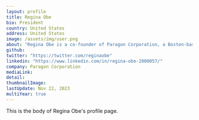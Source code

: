```yaml
---
layout: profile
title: Regina Obe
bio: President
country: United States
address: United States
image: /assets/img/user.png
about: "Regina Obe is a co-founder of Paragon Corporation, a Boston-based PostgreSQL/PostGIS consulting company. She is a member of the PostGIS and GEOS project steering committee, as well as a development team member of several geospatial Projects (PostGIS, GEOS, pgRouting, and on OSGeo System Administration team). She is the maintainer of the PostGIS application stackbuilder Windows Bundle. She has also co-authored several books on PostGIS, pgRouting, and PostgreSQL with her husband, Leo Hsu. They have several new books in the works, due out in 2020."
github: 
twitter: "https://twitter.com/reginaobe"
linkedin: "https://www.linkedin.com/in/regina-obe-2000057/"
company: Paragon Corporation 
mediaLink:
detail: 
thumbnailImage:
lastUpdate: Nov 22, 2023
multiYear: true
---
```


This is the body of Regina Obe's profile page.
